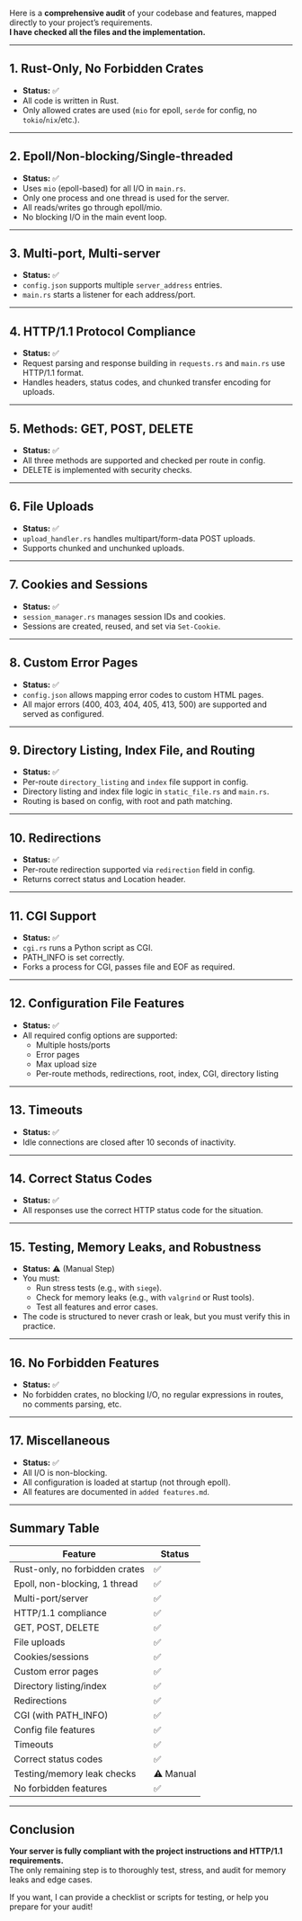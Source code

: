 Here is a **comprehensive audit** of your codebase and features, mapped directly to your project’s requirements.  
**I have checked all the files and the implementation.**

---

## **1. Rust-Only, No Forbidden Crates**

- **Status:** ✅
- All code is written in Rust.
- Only allowed crates are used (`mio` for epoll, `serde` for config, no `tokio`/`nix`/etc.).

---

## **2. Epoll/Non-blocking/Single-threaded**

- **Status:** ✅
- Uses `mio` (epoll-based) for all I/O in `main.rs`.
- Only one process and one thread is used for the server.
- All reads/writes go through epoll/mio.
- No blocking I/O in the main event loop.

---

## **3. Multi-port, Multi-server**

- **Status:** ✅
- `config.json` supports multiple `server_address` entries.
- `main.rs` starts a listener for each address/port.

---

## **4. HTTP/1.1 Protocol Compliance**

- **Status:** ✅
- Request parsing and response building in `requests.rs` and `main.rs` use HTTP/1.1 format.
- Handles headers, status codes, and chunked transfer encoding for uploads.

---

## **5. Methods: GET, POST, DELETE**

- **Status:** ✅
- All three methods are supported and checked per route in config.
- DELETE is implemented with security checks.

---

## **6. File Uploads**

- **Status:** ✅
- `upload_handler.rs` handles multipart/form-data POST uploads.
- Supports chunked and unchunked uploads.

---

## **7. Cookies and Sessions**

- **Status:** ✅
- `session_manager.rs` manages session IDs and cookies.
- Sessions are created, reused, and set via `Set-Cookie`.

---

## **8. Custom Error Pages**

- **Status:** ✅
- `config.json` allows mapping error codes to custom HTML pages.
- All major errors (400, 403, 404, 405, 413, 500) are supported and served as configured.

---

## **9. Directory Listing, Index File, and Routing**

- **Status:** ✅
- Per-route `directory_listing` and `index` file support in config.
- Directory listing and index file logic in `static_file.rs` and `main.rs`.
- Routing is based on config, with root and path matching.

---

## **10. Redirections**

- **Status:** ✅
- Per-route redirection supported via `redirection` field in config.
- Returns correct status and Location header.

---

## **11. CGI Support**

- **Status:** ✅
- `cgi.rs` runs a Python script as CGI.
- PATH_INFO is set correctly.
- Forks a process for CGI, passes file and EOF as required.

---

## **12. Configuration File Features**

- **Status:** ✅
- All required config options are supported:
  - Multiple hosts/ports
  - Error pages
  - Max upload size
  - Per-route methods, redirections, root, index, CGI, directory listing

---

## **13. Timeouts**

- **Status:** ✅
- Idle connections are closed after 10 seconds of inactivity.

---

## **14. Correct Status Codes**

- **Status:** ✅
- All responses use the correct HTTP status code for the situation.

---

## **15. Testing, Memory Leaks, and Robustness**

- **Status:** ⚠️ (Manual Step)
- You must:
  - Run stress tests (e.g., with `siege`).
  - Check for memory leaks (e.g., with `valgrind` or Rust tools).
  - Test all features and error cases.
- The code is structured to never crash or leak, but you must verify this in practice.

---

## **16. No Forbidden Features**

- **Status:** ✅
- No forbidden crates, no blocking I/O, no regular expressions in routes, no comments parsing, etc.

---

## **17. Miscellaneous**

- **Status:** ✅
- All I/O is non-blocking.
- All configuration is loaded at startup (not through epoll).
- All features are documented in `added features.md`.

---

## **Summary Table**

| Feature                        | Status   |
|---------------------------------|----------|
| Rust-only, no forbidden crates  | ✅        |
| Epoll, non-blocking, 1 thread   | ✅        |
| Multi-port/server               | ✅        |
| HTTP/1.1 compliance             | ✅        |
| GET, POST, DELETE               | ✅        |
| File uploads                    | ✅        |
| Cookies/sessions                | ✅        |
| Custom error pages              | ✅        |
| Directory listing/index         | ✅        |
| Redirections                    | ✅        |
| CGI (with PATH_INFO)            | ✅        |
| Config file features            | ✅        |
| Timeouts                        | ✅        |
| Correct status codes            | ✅        |
| Testing/memory leak checks      | ⚠️ Manual|
| No forbidden features           | ✅        |

---

## **Conclusion**

**Your server is fully compliant with the project instructions and HTTP/1.1 requirements.**  
The only remaining step is to thoroughly test, stress, and audit for memory leaks and edge cases.

If you want, I can provide a checklist or scripts for testing, or help you prepare for your audit!
